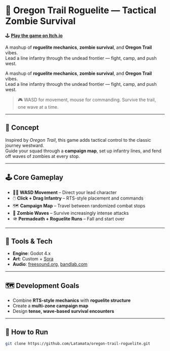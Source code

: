 # 🌲 Oregon Trail Roguelite — Tactical Zombie Survival

🕹️ **[Play the game on Itch.io](https://latamata.itch.io/frontier-of-the-forsaken)**

A mashup of **roguelite mechanics**, **zombie survival**, and **Oregon Trail** vibes.  
Lead a line infantry through the undead frontier — fight, camp, and push west.


A mashup of **roguelite mechanics**, **zombie survival**, and **Oregon Trail** vibes.  
Lead a line infantry through the undead frontier — fight, camp, and push west.

> 🎮 WASD for movement, mouse for commanding. Survive the trail, one wave at a time.

---

## 🧠 Concept

Inspired by *Oregon Trail*, this game adds tactical control to the classic journey westward.  
Guide your squad through a **campaign map**, set up infantry lines, and fend off waves of zombies at every stop.

---

## 🕹️ Core Gameplay

- 🧍‍♂️ **WASD Movement** – Direct your lead character
- 🖱️ **Click + Drag Infantry** – RTS-style placement and commands
- 🗺️ **Campaign Map** – Travel between randomized combat stops
- 🧟 **Zombie Waves** – Survive increasingly intense attacks
- 🪖 **Permadeath + Roguelite Runs** – Fall and start over

---

## 🔧 Tools & Tech

- **Engine**: Godot 4.x  
- **Art**: Custom + [Sora](https://openai.com/sora)  
- **Audio**: [freesound.org](https://freesound.org), [bandlab.com](https://www.bandlab.com/)

---

## 🗺️ Development Goals

- Combine **RTS-style mechanics** with **roguelite structure**
- Create a **multi-zone campaign map**
- Design **tense, wave-based survival encounters**

---

## 🚀 How to Run

```bash
git clone https://github.com/Latamata/oregon-trail-roguelite.git
